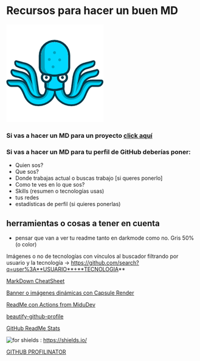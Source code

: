 # Recursos para hacer un buen MD

![pulpito](./assets/pulpito.png)

### Si vas a hacer un MD para un proyecto [click aquí](https://docs.github.com/es/repositories/managing-your-repositorys-settings-and-features/customizing-your-repository/about-readmes)

### Si vas a hacer un MD para tu perfil de GitHub deberías poner:

- Quien sos?
- Que sos?
- Donde trabajas actual o buscas trabajo [si queres ponerlo]
- Como te ves en lo que sos?
- Skills (resumen o tecnologías usas)
- tus redes
- estadísticas de perfil (si quieres ponerlas)

## herramientas o cosas a tener en cuenta

- pensar que van a ver tu readme tanto en darkmode como no. Gris 50% (o color)

Imágenes o no de tecnologías con vínculos al buscador filtrando por usuario y la tecnología -> https://github.com/search?q=user%3A**USUARIO**+**TECNOLOGIA**

[MarkDown CheatSheet](https://www.markdownguide.org/cheat-sheet/)

[Banner o imágenes dinámicas con Capsule Render ](https://github.com/kyechan99/capsule-render)

[ReadMe con Actions from MiduDev](https://www.youtube.com/watch?v=1eEnboVooiY)

[beautify-github-profile](https://github.com/rzashakeri/beautify-github-profile)

[GitHub ReadMe Stats](https://github.com/anuraghazra/github-readme-stats)

![for shields](https://img.shields.io/badge/To_make-Shields-purple) : https://shields.io/

[GITHUB PROFILINATOR](https://profilinator.rishav.dev/)
